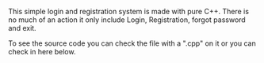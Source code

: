 This simple login and registration system is made with pure C++. There is no much of an action it only include Login, Registration, forgot password and exit. 

To see the source code you can check the file with a ".cpp" on it or you can check in here below.

